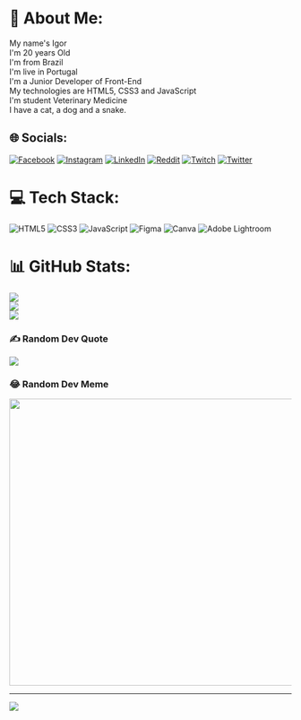 # 💫 About Me:
My name's Igor<br>I'm 20 years Old<br>I'm from Brazil<br>I'm live in Portugal<br>I'm a Junior Developer of Front-End<br>My technologies are HTML5, CSS3 and JavaScript<br>I'm student Veterinary Medicine<br>I have a cat, a dog and a snake.


## 🌐 Socials:
[![Facebook](https://img.shields.io/badge/Facebook-%231877F2.svg?logo=Facebook&logoColor=white)](https://facebook.com/rogi.andrade) [![Instagram](https://img.shields.io/badge/Instagram-%23E4405F.svg?logo=Instagram&logoColor=white)](https://instagram.com/rogi.andrade) [![LinkedIn](https://img.shields.io/badge/LinkedIn-%230077B5.svg?logo=linkedin&logoColor=white)](https://linkedin.com/in/IgorAndrade) [![Reddit](https://img.shields.io/badge/Reddit-%23FF4500.svg?logo=Reddit&logoColor=white)](https://reddit.com/user/rogiandrade) [![Twitch](https://img.shields.io/badge/Twitch-%239146FF.svg?logo=Twitch&logoColor=white)](https://twitch.tv/zAzazelv) [![Twitter](https://img.shields.io/badge/Twitter-%231DA1F2.svg?logo=Twitter&logoColor=white)](https://twitter.com/rogi.andrade) 

# 💻 Tech Stack:
![HTML5](https://img.shields.io/badge/html5-%23E34F26.svg?style=flat&logo=html5&logoColor=white) ![CSS3](https://img.shields.io/badge/css3-%231572B6.svg?style=flat&logo=css3&logoColor=white) ![JavaScript](https://img.shields.io/badge/javascript-%23323330.svg?style=flat&logo=javascript&logoColor=%23F7DF1E) 	![Figma](https://img.shields.io/badge/figma-%23F24E1E.svg?style=flat&logo=figma&logoColor=white) ![Canva](https://img.shields.io/badge/Canva-%2300C4CC.svg?style=flat&logo=Canva&logoColor=white) ![Adobe Lightroom](https://img.shields.io/badge/Adobe%20Lightroom-31A8FF.svg?style=flat&logo=Adobe%20Lightroom&logoColor=white)
# 📊 GitHub Stats:
![](https://github-readme-stats.vercel.app/api?username=rogiandrade&theme=dark&hide_border=false&include_all_commits=false&count_private=false)<br/>
![](https://github-readme-streak-stats.herokuapp.com/?user=rogiandrade&theme=dark&hide_border=false)<br/>
![](https://github-readme-stats.vercel.app/api/top-langs/?username=rogiandrade&theme=dark&hide_border=false&include_all_commits=false&count_private=false&layout=compact)

### ✍️ Random Dev Quote
![](https://quotes-github-readme.vercel.app/api?type=horizontal&theme=dark)

### 😂 Random Dev Meme
<img src="https://random-memer.herokuapp.com/" width="512px"/>

---
[![](https://visitcount.itsvg.in/api?id=rogiandrade&icon=6&color=12)](https://visitcount.itsvg.in)

<!-- Proudly created with GPRM ( https://gprm.itsvg.in ) -->
